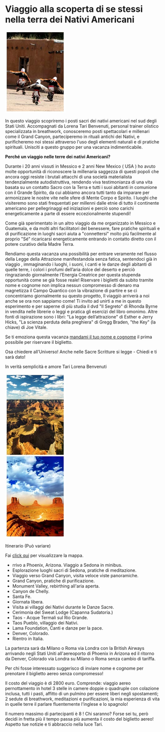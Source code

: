 # Viaggio alla scoperta di se stessi nella terra dei Nativi Americani

![Revolt Dancers](/assets/images/revoltdancers.jpg)

In questo viaggio scopriremo i posti sacri dei nativi americani nel sud degli Stati Uniti. Accompagnati da Lorena Tari Benvenuti, personal trainer olistico specializzata in breathwork, conosceremo posti spettacolari e millenari come il Grand Canyon, parteciperemo in rituali antichi dei Nativi, e purificheremo noi stessi attraverso l'uso degli elementi naturali e di pratiche spirituali. Unisciti a questo gruppo per una vacanza indimenticabile.

**Perché un viaggio nelle terre dei nativi Americani?**

Durante i 20 anni vissuti in Messico e 2 anni New Mexico ( USA ) ho avuto molte opportunità di riconoscere la millenaria saggezza di questi popoli che ancora oggi resiste i brutali attacchi di una società materialista tendenzialmente autodistruttiva, rendendo viva testimonianza di una vita basata su un contatto Sacro con la Terra e tutti i suoi abitanti in comunione con il Grande Spirito, da cui abbiamo ancora tutti tanto da imparare per armonizzare le nostre vite nelle sfere di Mente Corpo e Spirito. I luoghi che visiteremo sono stati frequentati per millenni dalle etnie di tutto il continente americano per pellegrinaggi ed iniziazioni e perciò sono carichi energeticamente a parte di essere eccezionalmente stupendi!

Come già sperimentato in un altro viaggio da me organizzato in Messico e Guatemala, e da molti altri facilitatori del benessere, fare pratiche spirituali e di purificazione in luoghi sacri aiuta a "connettersi" molto più facilmente al proprio "Sé" ricaricarsi energeticamente entrando in contatto diretto con il potere curativo della Madre Terra.

Rendiamo questa vacanza una possibilità per entrare veramente nel flusso della Legge della Attrazione manifestandola senza fatica, sentendoci già in viaggio , immaginando i luoghi, i suoni, i canti e le danze degli abitanti di quelle terre, i colori i profumi dell’aria dolce del deserto e perciò ringraziando giornalmente l’Energia Creatrice per questa stupenda opportunità come se già fosse reale! Riservare i biglietti da subito tramite nome e cognome non implica nessun compromesso di denaro ma magnetizza il Campo Quantico con la vibrazione di partire e se ci concentriamo giornalmente su questo progetto, Il viaggiò arriverà a noi anche se ora non sappiamo come! Ti invito ad unirti a me in questo esperimento e per saperne di più studia il dvd "Il Segreto" di Rhonda Byrne in vendita nelle librerie o leggi e pratica gli esercizi del libro omonimo. Altre fonti di ispirazione sono i libri: "La legge dell’attrazione" di Esther e Jerry Hicks, "La scienza perduta della preghiera" di Gregg Braden, "the Key" (la chiave) di Joe Vitale.

Se ti emoziona questa vacanza [mandami il tuo nome e cognome](/contatto) il prima possibile per riservare il biglietto.

Osa chiedere all’Universo! Anche nelle Sacre Scritture si legge - Chiedi e ti sarà dato!

In verità semplicità e amore Tari Lorena Benvenuti

![Grand Canyon e Monument Valley](/assets/images/itinerario.jpg)

Itinerario (Può variare)

Fai [click qui](/assets/images/mappaviaggio.jpg) per visualizzare la mappa.

- rrivo a Phoenix, Arizona. Viaggio a Sedona in minibus.
- Esplorazione luoghi sacri di Sedona, pratiche di meditazione.
- Viaggio verso Grand Canyon, visita veloce viste panoramiche.
- Grand Canyon, pratiche di purificazione.
- Monument Valley, rebirthing all'aria aperta.
- Canyon de Chelly.
- Santa Fe.
- Giornata libera.
- Visita ai villaggi dei Nativi durante le Danze Sacre.
- Cerimonia del Sweat Lodge (Capanna Sudatoria.)
- Taos - Acque Termali sul Rio Grande.
- Taos Pueblo, villaggio dei Nativi.
- Lama Foundation, Canti e danze per la pace.
- Denver, Colorado.
- Rientro in Italia.

La partenza sarà da Milano o Roma via Londra con la British Airways arrivando negli Stati Uniti all'aereoporto di Phoenix in Arizona ed il ritorno da Denver, Colorado via Londra su Milano o Roma senza cambio di tariffa.

Per chi fosse interessato suggerisco di inviare nome e cognome per prenotare il biglietto aereo senza compromesso!

Il costo del viaggio è di 2800 euro. Comprende: viaggio aereo pernottamento in hotel 3 stelle in camere doppie o quadruple con colazione inclusa, tutti i pasti, affitto di un pulmino per essere liberi negli spostamenti; 2 sedute di breathwork, meditazioni e purificazioni, la mia esperienza di vita in quelle terre il parlare fluentemente l'inglese e lo spagnolo!

Il numero massimo di partecipanti è 8 ! Chi saranno? Forse sei tu, però decidi in fretta più il tempo passa più aumenta il costo del biglietto aereo! Aspetto tue notizie e ti abbraccio nella luce Tari.
